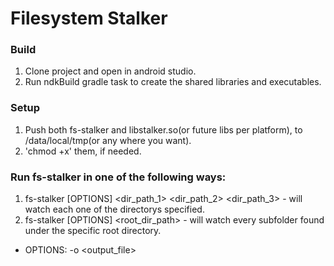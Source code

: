 # Filesystem Stalker
### Build 
1. Clone project and open in android studio.
2. Run ndkBuild gradle task to create the shared libraries and executables.
### Setup
1. Push both fs-stalker and libstalker.so(or future libs per platform), to /data/local/tmp(or any where you want).
2. 'chmod +x' them, if needed.
### Run fs-stalker in one of the following ways:
1. fs-stalker [OPTIONS] <dir_path_1> <dir_path_2> <dir_path_3> - will watch each one of the directorys specified.
2. fs-stalker [OPTIONS] <root_dir_path> - will watch every subfolder found under the specific root directory.
* OPTIONS: -o <output_file>
